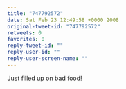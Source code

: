 ```yaml
---
title: "747792572"
date: Sat Feb 23 12:49:58 +0000 2008
original-tweet-id: "747792572"
retweets: 0
favorites: 0
reply-tweet-id: ""
reply-user-id: ""
reply-user-screen-name: ""
---
```

Just filled up on bad food!

